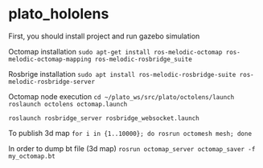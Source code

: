 # plato_hololens

First, you should install project and run gazebo simulation

Octomap installation
`sudo apt-get install ros-melodic-octomap ros-melodic-octomap-mapping ros-melodic-rosbridge_suite`

Rosbrige installation
`sudo apt install ros-melodic-rosbridge-suite ros-melodic-rosbridge-server`


Octomap node execution
`cd ~/plato_ws/src/plato/octolens/launch`
`roslaunch octolens octomap.launch`

`roslaunch rosbridge_server rosbridge_websocket.launch`

To publish 3d map
`for i in {1..10000}; do rosrun octomesh mesh; done`



In order to dump bt file (3d map)
`rosrun octomap_server octomap_saver -f my_octomap.bt`
